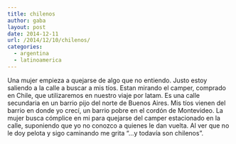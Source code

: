 ```yaml
---
title: chilenos
author: gaba
layout: post
date: 2014-12-11
url: /2014/12/10/chilenos/
categories:
  - argentina
  - latinoamerica
---
```

Una mujer empieza a quejarse de algo que no entiendo. Justo estoy saliendo a la calle a buscar a mis tíos. Estan mirando el camper, comprado en Chile, que utilizaremos en nuestro viaje por latam. Es una calle secundaria en un barrio pijo del norte de Buenos Aires. Mis tíos vienen del barrio en donde yo crecí, un barrio pobre en el cordón de Montevideo. La mujer busca cómplice en mi para quejarse del camper estacionado en la calle, suponiendo que yo no conozco a quienes le dan vuelta. Al ver que no le doy pelota y sigo caminando me grita “…y todavía son chilenos”.